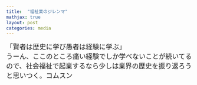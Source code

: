 ```yaml
---
title:  "福祉業のジレンマ"
mathjax: true
layout: post
categories: media
---
```

<span style="font-size:large">
「賢者は歴史に学び愚者は経験に学ぶ」 <br>
うーん、ここのところ痛い経験でしか学べないことが続いてるので、社会福祉で起業するなら少しは業界の歴史を振り返ろうと思いつく。コムスン

